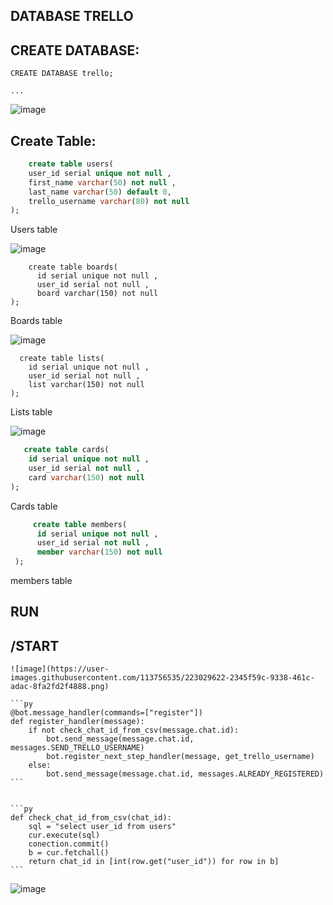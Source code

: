 ## DATABASE TRELLO

## CREATE DATABASE:
    CREATE DATABASE trello;

    ...

![image](https://user-images.githubusercontent.com/113756535/222974276-1b5f82ce-cee5-4e4f-a220-de41160d9d40.png)

## Create Table:
```sql
    create table users(
    user_id serial unique not null ,
    first_name varchar(50) not null ,
    last_name varchar(50) default 0,
    trello_username varchar(80) not null
);
   ```
    
Users table 

![image](https://user-images.githubusercontent.com/113756535/223029416-82a284e4-49bb-432d-ac0a-462ccbe3613a.png)

    
```
    create table boards(
      id serial unique not null ,
      user_id serial not null ,
      board varchar(150) not null
);
   ```
    
Boards table 

![image](https://user-images.githubusercontent.com/113756535/223029350-b9d5d2c4-3e14-4424-a809-8ea60f776c2d.png)

  
```
  create table lists(
    id serial unique not null ,
    user_id serial not null ,
    list varchar(150) not null
);
  ```
  
Lists table

![image](https://user-images.githubusercontent.com/113756535/223029443-19e4585a-c5f1-4cf3-bf3a-5a210e71f2fa.png)


```sql
   create table cards(
    id serial unique not null ,
    user_id serial not null ,
    card varchar(150) not null
);
  ```
   
Cards table 

```sql
     create table members(
      id serial unique not null ,
      user_id serial not null ,
      member varchar(150) not null
 );
   ```
      
members table 

## RUN
   ## /START
    ![image](https://user-images.githubusercontent.com/113756535/223029622-2345f59c-9338-461c-adac-8fa2fd2f4888.png)

    ```py
    @bot.message_handler(commands=["register"])
    def register_handler(message):
        if not check_chat_id_from_csv(message.chat.id):
            bot.send_message(message.chat.id, messages.SEND_TRELLO_USERNAME)
            bot.register_next_step_handler(message, get_trello_username)
        else:
            bot.send_message(message.chat.id, messages.ALREADY_REGISTERED)
    ```


    ```py
    def check_chat_id_from_csv(chat_id):
        sql = "select user_id from users"
        cur.execute(sql)
        conection.commit()
        b = cur.fetchall()
        return chat_id in [int(row.get("user_id")) for row in b]
    ```

![image](https://user-images.githubusercontent.com/113756535/223030165-2981ca28-96f5-4589-9df4-b88a5085a14b.png)
